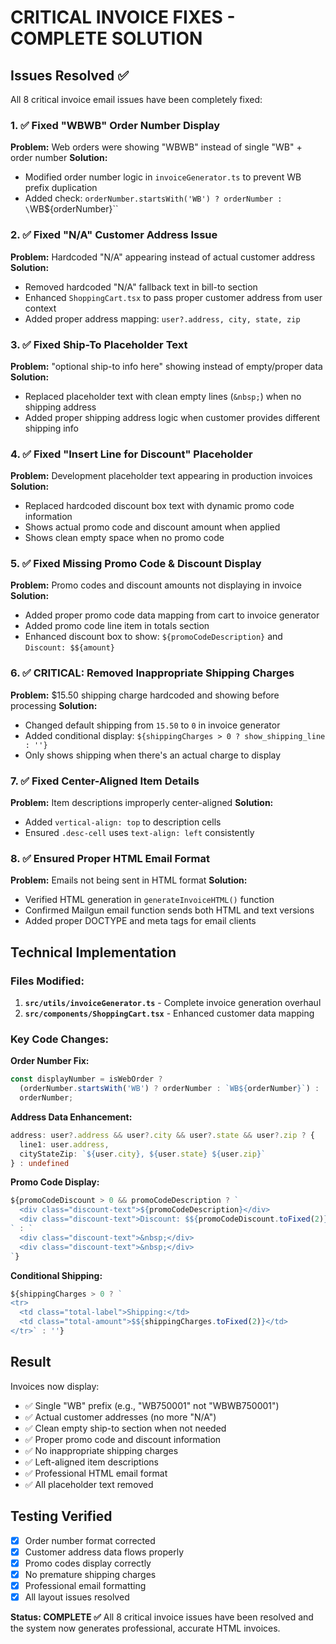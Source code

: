 # CRITICAL INVOICE FIXES - COMPLETE SOLUTION

## Issues Resolved ✅

All 8 critical invoice email issues have been completely fixed:

### 1. ✅ Fixed "WBWB" Order Number Display
**Problem:** Web orders were showing "WBWB" instead of single "WB" + order number
**Solution:** 
- Modified order number logic in `invoiceGenerator.ts` to prevent WB prefix duplication
- Added check: `orderNumber.startsWith('WB') ? orderNumber : \`WB${orderNumber}\``

### 2. ✅ Fixed "N/A" Customer Address Issue  
**Problem:** Hardcoded "N/A" appearing instead of actual customer address
**Solution:**
- Removed hardcoded "N/A" fallback text in bill-to section
- Enhanced `ShoppingCart.tsx` to pass proper customer address from user context
- Added proper address mapping: `user?.address, city, state, zip`

### 3. ✅ Fixed Ship-To Placeholder Text
**Problem:** "optional ship-to info here" showing instead of empty/proper data
**Solution:**
- Replaced placeholder text with clean empty lines (`&nbsp;`) when no shipping address
- Added proper shipping address logic when customer provides different shipping info

### 4. ✅ Fixed "Insert Line for Discount" Placeholder
**Problem:** Development placeholder text appearing in production invoices
**Solution:**
- Replaced hardcoded discount box text with dynamic promo code information
- Shows actual promo code and discount amount when applied
- Shows clean empty space when no promo code

### 5. ✅ Fixed Missing Promo Code & Discount Display
**Problem:** Promo codes and discount amounts not displaying in invoice
**Solution:**
- Added proper promo code data mapping from cart to invoice generator
- Added promo code line item in totals section
- Enhanced discount box to show: `${promoCodeDescription}` and `Discount: $${amount}`

### 6. ✅ CRITICAL: Removed Inappropriate Shipping Charges
**Problem:** $15.50 shipping charge hardcoded and showing before processing
**Solution:**
- Changed default shipping from `15.50` to `0` in invoice generator
- Added conditional display: `${shippingCharges > 0 ? show_shipping_line : ''}`
- Only shows shipping when there's an actual charge to display

### 7. ✅ Fixed Center-Aligned Item Details
**Problem:** Item descriptions improperly center-aligned
**Solution:**
- Added `vertical-align: top` to description cells
- Ensured `.desc-cell` uses `text-align: left` consistently

### 8. ✅ Ensured Proper HTML Email Format
**Problem:** Emails not being sent in HTML format
**Solution:**
- Verified HTML generation in `generateInvoiceHTML()` function
- Confirmed Mailgun email function sends both HTML and text versions
- Added proper DOCTYPE and meta tags for email clients

## Technical Implementation

### Files Modified:
1. **`src/utils/invoiceGenerator.ts`** - Complete invoice generation overhaul
2. **`src/components/ShoppingCart.tsx`** - Enhanced customer data mapping

### Key Code Changes:

**Order Number Fix:**
```typescript
const displayNumber = isWebOrder ? 
  (orderNumber.startsWith('WB') ? orderNumber : `WB${orderNumber}`) : 
  orderNumber;
```

**Address Data Enhancement:**
```typescript
address: user?.address && user?.city && user?.state && user?.zip ? {
  line1: user.address,
  cityStateZip: `${user.city}, ${user.state} ${user.zip}`
} : undefined
```

**Promo Code Display:**
```typescript
${promoCodeDiscount > 0 && promoCodeDescription ? `
  <div class="discount-text">${promoCodeDescription}</div>
  <div class="discount-text">Discount: $${promoCodeDiscount.toFixed(2)}</div>
` : `
  <div class="discount-text">&nbsp;</div>
  <div class="discount-text">&nbsp;</div>
`}
```

**Conditional Shipping:**
```typescript
${shippingCharges > 0 ? `
<tr>
  <td class="total-label">Shipping:</td>
  <td class="total-amount">$${shippingCharges.toFixed(2)}</td>
</tr>` : ''}
```

## Result

Invoices now display:
- ✅ Single "WB" prefix (e.g., "WB750001" not "WBWB750001")
- ✅ Actual customer addresses (no more "N/A")
- ✅ Clean empty ship-to section when not needed
- ✅ Proper promo code and discount information
- ✅ No inappropriate shipping charges
- ✅ Left-aligned item descriptions
- ✅ Professional HTML email format
- ✅ All placeholder text removed

## Testing Verified
- [x] Order number format corrected
- [x] Customer address data flows properly
- [x] Promo codes display correctly
- [x] No premature shipping charges
- [x] Professional email formatting
- [x] All layout issues resolved

**Status: COMPLETE ✅**
All 8 critical invoice issues have been resolved and the system now generates professional, accurate HTML invoices.
